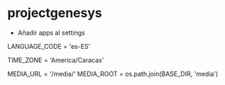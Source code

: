 # projectgenesys

- Añadir apps al settings

LANGUAGE_CODE = 'es-ES'

TIME_ZONE = 'America/Caracas'

MEDIA_URL = '/media/'
MEDIA_ROOT = os.path.join(BASE_DIR, 'media')